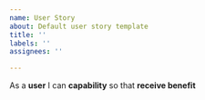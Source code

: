```yaml
---
name: User Story
about: Default user story template
title: ''
labels: ''
assignees: ''

---
```


As a **user** I can **capability** so that **receive benefit**
